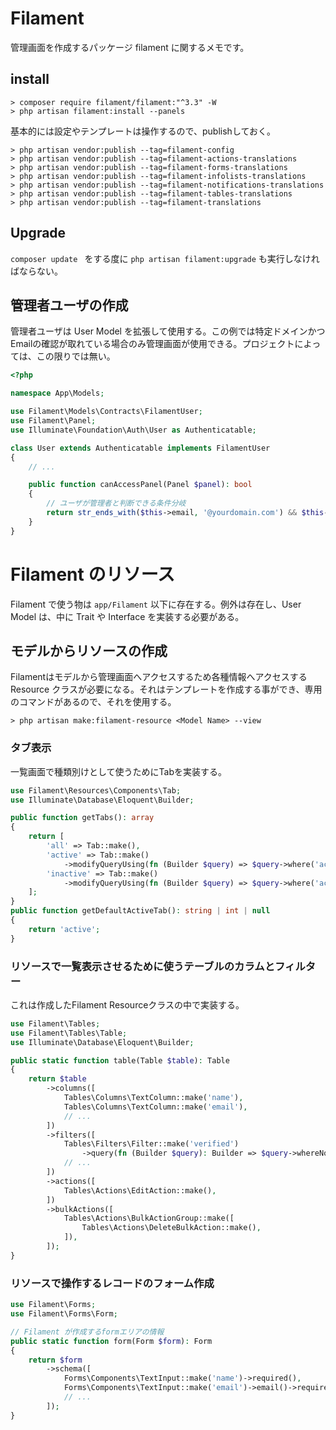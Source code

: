 # Filament
管理画面を作成するパッケージ filament に関するメモです。

## install
```shell
> composer require filament/filament:"^3.3" -W
> php artisan filament:install --panels
```

基本的には設定やテンプレートは操作するので、publishしておく。
```shell
> php artisan vendor:publish --tag=filament-config
> php artisan vendor:publish --tag=filament-actions-translations
> php artisan vendor:publish --tag=filament-forms-translations
> php artisan vendor:publish --tag=filament-infolists-translations
> php artisan vendor:publish --tag=filament-notifications-translations
> php artisan vendor:publish --tag=filament-tables-translations
> php artisan vendor:publish --tag=filament-translations
```

## Upgrade
`composer update ` をする度に `php artisan filament:upgrade` も実行しなければならない。

## 管理者ユーザの作成
管理者ユーザは User Model を拡張して使用する。この例では特定ドメインかつEmailの確認が取れている場合のみ管理画面が使用できる。プロジェクトによっては、この限りでは無い。
```php
<?php

namespace App\Models;

use Filament\Models\Contracts\FilamentUser;
use Filament\Panel;
use Illuminate\Foundation\Auth\User as Authenticatable;

class User extends Authenticatable implements FilamentUser
{
    // ...

    public function canAccessPanel(Panel $panel): bool
    {
        // ユーザが管理者と判断できる条件分岐
        return str_ends_with($this->email, '@yourdomain.com') && $this->hasVerifiedEmail();
    }
}
```
# Filament のリソース
Filament で使う物は `app/Filament` 以下に存在する。例外は存在し、User Model は、中に Trait や Interface を実装する必要がある。

## モデルからリソースの作成
Filamentはモデルから管理画面へアクセスするため各種情報へアクセスする Resource クラスが必要になる。それはテンプレートを作成する事ができ、専用のコマンドがあるので、それを使用する。
```shell
> php artisan make:filament-resource <Model Name> --view
```
### タブ表示
一覧画面で種類別けとして使うためにTabを実装する。
```php
use Filament\Resources\Components\Tab;
use Illuminate\Database\Eloquent\Builder;

public function getTabs(): array
{
    return [
        'all' => Tab::make(),
        'active' => Tab::make()
            ->modifyQueryUsing(fn (Builder $query) => $query->where('active', true)),
        'inactive' => Tab::make()
            ->modifyQueryUsing(fn (Builder $query) => $query->where('active', false)),
    ];
}
public function getDefaultActiveTab(): string | int | null
{
    return 'active';
}
```

### リソースで一覧表示させるために使うテーブルのカラムとフィルター
これは作成したFilament Resourceクラスの中で実装する。
```php
use Filament\Tables;
use Filament\Tables\Table;
use Illuminate\Database\Eloquent\Builder;

public static function table(Table $table): Table
{
    return $table
        ->columns([
            Tables\Columns\TextColumn::make('name'),
            Tables\Columns\TextColumn::make('email'),
            // ...
        ])
        ->filters([
            Tables\Filters\Filter::make('verified')
                ->query(fn (Builder $query): Builder => $query->whereNotNull('email_verified_at')),
            // ...
        ])
        ->actions([
            Tables\Actions\EditAction::make(),
        ])
        ->bulkActions([
            Tables\Actions\BulkActionGroup::make([
                Tables\Actions\DeleteBulkAction::make(),
            ]),
        ]);
}
```

### リソースで操作するレコードのフォーム作成
```php
use Filament\Forms;
use Filament\Forms\Form;

// Filament が作成するformエリアの情報
public static function form(Form $form): Form
{
    return $form
        ->schema([
            Forms\Components\TextInput::make('name')->required(),
            Forms\Components\TextInput::make('email')->email()->required(),
            // ...
        ]);
}
```